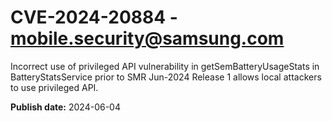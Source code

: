 # CVE-2024-20884 - mobile.security@samsung.com

Incorrect use of privileged API vulnerability in getSemBatteryUsageStats in BatteryStatsService prior to SMR Jun-2024 Release 1 allows local attackers to use privileged API.

**Publish date:** 2024-06-04
